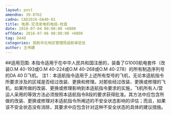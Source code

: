 ```yaml
---
layout: post
amendno: 39-8762
cadno: CAD2016-DA40-01
title: 电源-交流发电机电缆-检查
date: 2016-07-04 00:00:00 +0800
effdate: 2016-07-06 00:00:00 +0800
tag: DA40
categories: 民航华北地区管理局适航审定处
author: 王伟建
---
```


##适用范围:
本指令适用于在中华人民共和国注册的，装备了G1000航电套件（改装O.M 40-193或O.M 40-224或O.M 40-268或O.M 40-278）的所有制造序列号的DA 40 D飞机。
注1：本适航指令适用于上述所有型号的飞机，无论本适航指令所要求涉及的区域是否经过改装、更换和修理。对那些经过改装、更换或修理的飞机，如果所做的改装、更换或修理影响到本适航指令要求的实施，飞机所有人/营运人采用的等效方法必须按照本适航指令B段的要求获得批准。其方法中应包含所做的改装、更换或修理对本适航指令所阐述的不安全状态影响的评估；而且，如果该不安全状态没有消除，其要求中应包含针对这种不安全状态的具体的建议措施。

